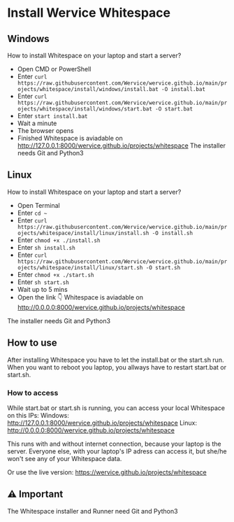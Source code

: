 # Install Wervice Whitespace

## Windows
How to install Whitespace on your laptop and start a server?
* Open CMD or PowerShell
* Enter `curl https://raw.githubusercontent.com/Wervice/wervice.github.io/main/projects/whitespace/install/windows/install.bat -O install.bat`
* Enter `curl https://raw.githubusercontent.com/Wervice/wervice.github.io/main/projects/whitespace/install/windows/start.bat -O start.bat`
* Enter `start install.bat`
* Wait a minute
* The browser opens
* Finished
Whitespace is aviadable on http://127.0.0.1:8000/wervice.github.io/projects/whitespace
The installer needs Git and Python3

## Linux
How to install Whitespace on your laptop and start a server?
* Open Terminal
* Enter `cd ~`
* Enter `curl https://raw.githubusercontent.com/Wervice/wervice.github.io/main/projects/whitespace/install/linux/install.sh -O install.sh`
* Enter `chmod +x ./install.sh`
* Enter `sh install.sh`
* Enter `curl https://raw.githubusercontent.com/Wervice/wervice.github.io/main/projects/whitespace/install/linux/start.sh -O start.sh`
* Enter `chmod +x ./start.sh`
* Enter `sh start.sh`
* Wait up to 5 mins
* Open the link 👇
Whitespace is aviadable on http://0.0.0.0:8000/wervice.github.io/projects/whitespace

The installer needs Git and Python3

## How to use
After installing Whitespace you have to let the install.bat or the start.sh run.
When you want to reboot you laptop, you allways have to restart start.bat or start.sh.

### How to access
While start.bat or start.sh is running, you can access your local Whitespace on this IPs:
Windows: http://127.0.0.1:8000/wervice.github.io/projects/whitespace
Linux: http://0.0.0.0:8000/wervice.github.io/projects/whitespace

This runs with and without internet connection, because your laptop is the server. Everyone else, with your laptop's IP adress can access it, but she/he won't see any of your Whitespace data.

Or use the live version: https://wervice.github.io/projects/whitespace

## ⚠ Important
The Whitespace installer and Runner need Git and Python3